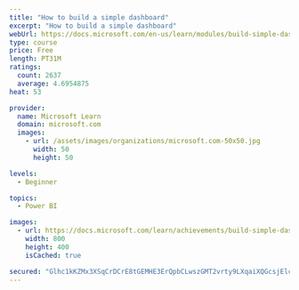 ```yaml
---
title: "How to build a simple dashboard"
excerpt: "How to build a simple dashboard"
webUrl: https://docs.microsoft.com/en-us/learn/modules/build-simple-dashboard/
type: course
price: Free
length: PT31M
ratings:
  count: 2637
  average: 4.6954875
heat: 53

provider:
  name: Microsoft Learn
  domain: microsoft.com
  images:
    - url: /assets/images/organizations/microsoft.com-50x50.jpg
      width: 50
      height: 50

levels:
  - Beginner

topics:
  - Power BI

images:
  - url: https://docs.microsoft.com/learn/achievements/build-simple-dashboard-social.png
    width: 800
    height: 400
    isCached: true

secured: "Glhc1kKZMx3XSqCrDCrE8tGEMHE3ErQpbCLwszGMT2vrty9LXqaiXQGcsjElcmtGjru9yio83qPsCcQh3jnqFfAjXUPkaMx6XNnLbfzMeSUNbbxmI5QGq/W5JHydm82kUn2i6BNDxwKsFrlUFDbZXMr5jZAJNOPyzeTSNyB322QIlxwcdrzgtH/cP1nCgS9HAdMWkUYMXT3U07aBN6HNScHRPZXUjgQ498a1Xa0ILPce01y3whx1i0393kSLHWHX5F+nzk3M4aLJCaGc1lmdcZ/94uE2RcRK11WQhbwUWsQaagUip3UbtIevJf24SzCSQznO2QJTgLApHSJZEl9OiDeIJJI/4PkdQz7RmWksoyX8qEdK17bCdgNxfSMPIsyB7jQ5rQuYGpSKTlcprjRTd6T4rl+WFD+XJ9RVcQvtax4=;MugWYRVdT07sAyAwv0lOhA=="
---
```


